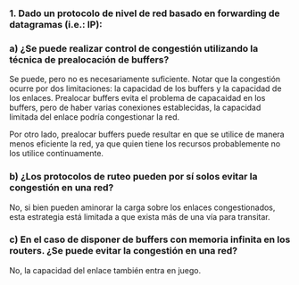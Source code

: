 
### 1. Dado un protocolo de nivel de red basado en forwarding de datagramas (i.e.: IP):

### a) ¿Se puede realizar control de congestión utilizando la técnica de prealocación de buffers?

Se puede, pero no es necesariamente suficiente. Notar que la congestión ocurre por dos limitaciones: la capacidad de los buffers y la capacidad de los enlaces. Prealocar buffers evita el problema de capacaidad en los buffers, pero de haber varias conexiones establecidas, la capacidad limitada del enlace podría congestionar la red.

Por otro lado, prealocar buffers puede resultar en que se utilice de manera menos eficiente la red, ya que quien tiene los recursos probablemente no los utilice continuamente.

### b) ¿Los protocolos de ruteo pueden por sí solos evitar la congestión en una red?

No, si bien pueden aminorar la carga sobre los enlaces congestionados, esta estrategia está limitada a que exista más de una vía para transitar.

### c) En el caso de disponer de buffers con memoria infinita en los routers. ¿Se puede evitar la congestión en una red?

No, la capacidad del enlace también entra en juego.

